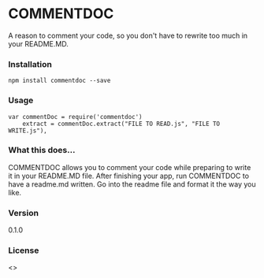 # COMMENTDOC

A reason to comment your code, so you don't have to rewrite too much in your README.MD.

### Installation

`npm install commentdoc --save`

### Usage

    var commentDoc = require('commentdoc')
        extract = commentDoc.extract("FILE TO READ.js", "FILE TO WRITE.js"),


### What this does...

COMMENTDOC allows you to comment your code while preparing to write it in your README.MD file. After finishing your app, run COMMENTDOC to have a readme.md written. Go into the readme file and format it the way you like.


### Version

0.1.0

### License
<>
